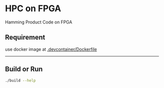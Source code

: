# HPC on FPGA

Hamming Product Code on FPGA

## Requirement

use docker image at [.devcontainer/Dockerfile](.devcontainer/Dockerfile)

---

## Build or Run

```bash
./build --help
```
